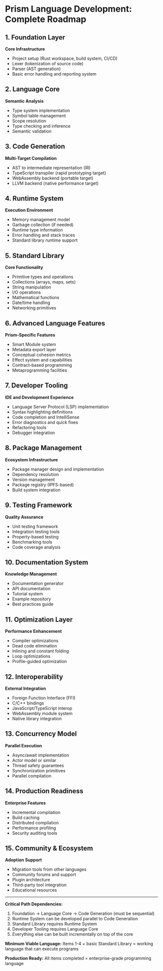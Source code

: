 # Prism Language Development: Complete Roadmap

## 1. Foundation Layer
**Core Infrastructure**
- Project setup (Rust workspace, build system, CI/CD)
- Lexer (tokenization of source code)
- Parser (AST generation)
- Basic error handling and reporting system

## 2. Language Core
**Semantic Analysis**
- Type system implementation
- Symbol table management
- Scope resolution
- Type checking and inference
- Semantic validation

## 3. Code Generation
**Multi-Target Compilation**
- AST to intermediate representation (IR)
- TypeScript transpiler (rapid prototyping target)
- WebAssembly backend (portable target)
- LLVM backend (native performance target)

## 4. Runtime System
**Execution Environment**
- Memory management model
- Garbage collection (if needed)
- Runtime type information
- Error handling and stack traces
- Standard library runtime support

## 5. Standard Library
**Core Functionality**
- Primitive types and operations
- Collections (arrays, maps, sets)
- String manipulation
- I/O operations
- Mathematical functions
- Date/time handling
- Networking primitives

## 6. Advanced Language Features
**Prism-Specific Features**
- Smart Module system
- Metadata export layer
- Conceptual cohesion metrics
- Effect system and capabilities
- Contract-based programming
- Metaprogramming facilities

## 7. Developer Tooling
**IDE and Development Experience**
- Language Server Protocol (LSP) implementation
- Syntax highlighting definitions
- Code completion and IntelliSense
- Error diagnostics and quick fixes
- Refactoring tools
- Debugger integration

## 8. Package Management
**Ecosystem Infrastructure**
- Package manager design and implementation
- Dependency resolution
- Version management
- Package registry (IPFS-based)
- Build system integration

## 9. Testing Framework
**Quality Assurance**
- Unit testing framework
- Integration testing tools
- Property-based testing
- Benchmarking tools
- Code coverage analysis

## 10. Documentation System
**Knowledge Management**
- Documentation generator
- API documentation
- Tutorial system
- Example repository
- Best practices guide

## 11. Optimization Layer
**Performance Enhancement**
- Compiler optimizations
- Dead code elimination
- Inlining and constant folding
- Loop optimizations
- Profile-guided optimization

## 12. Interoperability
**External Integration**
- Foreign Function Interface (FFI)
- C/C++ bindings
- JavaScript/TypeScript interop
- WebAssembly module system
- Native library integration

## 13. Concurrency Model
**Parallel Execution**
- Async/await implementation
- Actor model or similar
- Thread safety guarantees
- Synchronization primitives
- Parallel compilation

## 14. Production Readiness
**Enterprise Features**
- Incremental compilation
- Build caching
- Distributed compilation
- Performance profiling
- Security auditing tools

## 15. Community & Ecosystem
**Adoption Support**
- Migration tools from other languages
- Community forums and support
- Plugin architecture
- Third-party tool integration
- Educational resources

---

**Critical Path Dependencies:**
1. Foundation → Language Core → Code Generation (must be sequential)
2. Runtime System can be developed parallel to Code Generation
3. Standard Library requires Runtime System
4. Developer Tooling requires Language Core
5. Everything else can be built incrementally on top of the core

**Minimum Viable Language:**
Items 1-4 + basic Standard Library = working language that can execute programs

**Production Ready:**
All items completed = enterprise-grade programming language